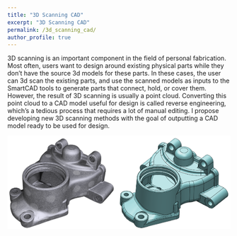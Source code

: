 ```yaml
---
title: "3D Scanning CAD"
excerpt: "3D Scanning CAD"
permalink: /3d_scanning_cad/
author_profile: true
---
```


3D scanning is an important component in the field of personal fabrication. Most often, users want to design around existing physical parts while they don’t have the source 3d models for these parts. In these cases, the user can 3d scan the existing parts, and use the scanned models as inputs to the SmartCAD tools to generate parts that connect, hold, or cover them. However, the result of 3D scanning is usually a point cloud. Converting this point cloud to a CAD model useful for design is called reverse engineering, which’s a tedious process that requires a lot of manual editing. I propose developing new 3D scanning methods with the goal of outputting a CAD model ready to be used for design.

![](/images/scanning_cad.png) 

